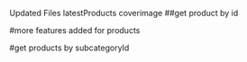 Updated Files
latestProducts 
coverimage
##get product by id


#more features added for products


#get products by subcategoryId

